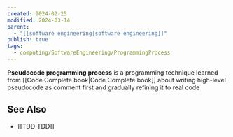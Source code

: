 ```yaml
---
created: 2024-02-25
modified: 2024-03-14
parent:
  - "[[software engineering|software engineering]]"
publish: true
tags:
  - computing/SoftwareEngineering/ProgrammingProcess
---
```


**Pseudocode programming process** is a programming technique learned from [[Code Complete book|Code Complete book]] about writing high-level pseudocode as comment first and gradually refining it to real code

## See Also
- [[TDD|TDD]]